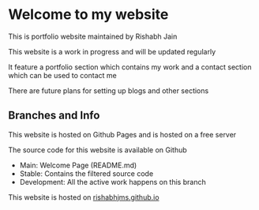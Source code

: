 <h1>Welcome to my website</h1>
<p>This is portfolio website maintained by Rishabh Jain</p>
<p>This website is a work in progress and will be updated regularly</p>
<p>It feature a portfolio section which contains my work and a contact section which can be used to contact me</p>
<p>There are future plans for setting up blogs and other sections</p>
<div>
<h2>Branches and Info</h2>
<p>This website is hosted on Github Pages and is hosted on a free server</p>
<p>The source code for this website is available on Github</p>
<ul>
<li>Main: Welcome Page (README.md)</li>
<li>Stable: Contains the filtered source code</li>
<li>Development: All the active work happens on this branch</li>
</ul>
<span>This website is hosted on <a href="https://rishabhjms.github.io/ ">rishabhjms.github.io</a></span>
</div>
